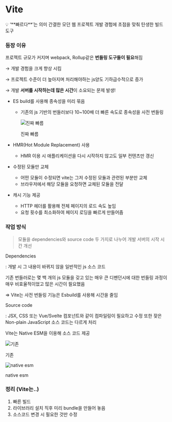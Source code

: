 # Vite
<aside>
💡 ‘**빠르다**’는 의미
간결한 모던 웹 프로젝트 개발 경험에 초점을 맞춰 탄생한 빌드 도구

</aside>

### 등장 이유

프로젝트 규모가 커지며 webpack, Rollup같은 **번들링 도구들이 필요**해짐

→ 개발 경험을 크게 향상 시킴

→ 프로젝트 수준이 더 높아지며 처리해야하는 js양도 기하급수적으로 증가

→ 개발 **서버를 시작하는데 많은 시간**이 소요되는 문제 발생!

- ES build를 사용해 종속성을 미리 묶음
    - 기존의 js 기반의 번들러보다 10~100배 더 빠른 속도로 종속성을 사전 번들링
        
        ![진짜 빠름](https://prod-files-secure.s3.us-west-2.amazonaws.com/ed08f4e9-4934-479f-a55b-09ffbf96beb6/41c3799c-afe8-4463-b34b-8d83edec8500/Untitled.png)
        
        진짜 빠름
        
- HMR(Hot Module Replacement) 사용
    - HMR 이용 시 애플리케이션을 다시 시작하지 않고도 일부 컨텐츠만 갱신
- 수정된 모듈만 교체
    - 어떤 모듈이 수정되면 vite는 그저 수정된 모듈과 관련된 부분만 교체
    - 브라우저에서 해당 모듈을 요청하면 교체된 모듈을 전달
- 캐시 기능 제공
    - HTTP 헤더를 활용해 전체 페이지의 로드 속도 높임
    - 요청 횟수를 최소화하여 페이지 로딩을 빠르게 만들어줌

### 작업 방식

> 모듈을 dependencies와 source code 두 가지로 나누어 개발 서버의 시작 시간 개선
> 

Dependencies

: 개발 시 그 내용이 바뀌지 않을 일반적인 js 소스 코드

기존 번들러로는 몇 백 개의 js 모듈을 갖고 있는 매우 큰 디펜던시에 대한 번들링 과정이 매우 비효율적이었고 많은 시간이 필요했음

⇒ Vite는 사전 번들링 기능은 Esbuild를 사용해 시간을 줄임

Source code

: JSX, CSS 또는 Vue/Svelte 컴포넌트와 같이 컴파일링이 필요하고 수정 또한 잦은 Non-plain JavaScript 소스 코드는 다르게 처리

Vite는 Native ESM을 이용해 소스 코드 제공

![기존](https://prod-files-secure.s3.us-west-2.amazonaws.com/ed08f4e9-4934-479f-a55b-09ffbf96beb6/fe8de502-4f37-4175-9ebc-64a1bc4c94f4/Untitled.png)

기존

![native esm](https://prod-files-secure.s3.us-west-2.amazonaws.com/ed08f4e9-4934-479f-a55b-09ffbf96beb6/bd6e2966-31bb-4081-a404-d833aea5331c/Untitled.png)

native esm

### 정리 (Vite는..)

1. 빠른 빌드
2. 라이브러리 설치 직후 미리 bundle을 만들어 놓음
3. 소스코드 변경 시 필요한 것만 수정
